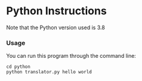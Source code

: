 # Python Instructions

Note that the Python version used is 3.8

### Usage

You can run this program through the command line:
```
cd python
python translator.py hello world
```
